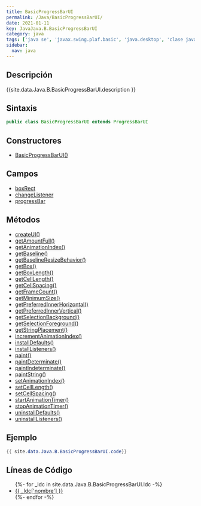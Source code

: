 ```yaml
---
title: BasicProgressBarUI
permalink: /Java/BasicProgressBarUI/
date: 2021-01-11
key: JavaJava.B.BasicProgressBarUI
category: java
tags: ['java se', 'javax.swing.plaf.basic', 'java.desktop', 'clase java', 'Java 1.0']
sidebar: 
  nav: java
---
```


## Descripción
{{site.data.Java.B.BasicProgressBarUI.description }}

## Sintaxis
~~~java
public class BasicProgressBarUI extends ProgressBarUI
~~~

## Constructores
* [BasicProgressBarUI()](/Java/BasicProgressBarUI/BasicProgressBarUI/)

## Campos
* [boxRect](/Java/BasicProgressBarUI/boxRect)
* [changeListener](/Java/BasicProgressBarUI/changeListener)
* [progressBar](/Java/BasicProgressBarUI/progressBar)

## Métodos
* [createUI()](/Java/BasicProgressBarUI/createUI)
* [getAmountFull()](/Java/BasicProgressBarUI/getAmountFull)
* [getAnimationIndex()](/Java/BasicProgressBarUI/getAnimationIndex)
* [getBaseline()](/Java/BasicProgressBarUI/getBaseline)
* [getBaselineResizeBehavior()](/Java/BasicProgressBarUI/getBaselineResizeBehavior)
* [getBox()](/Java/BasicProgressBarUI/getBox)
* [getBoxLength()](/Java/BasicProgressBarUI/getBoxLength)
* [getCellLength()](/Java/BasicProgressBarUI/getCellLength)
* [getCellSpacing()](/Java/BasicProgressBarUI/getCellSpacing)
* [getFrameCount()](/Java/BasicProgressBarUI/getFrameCount)
* [getMinimumSize()](/Java/BasicProgressBarUI/getMinimumSize)
* [getPreferredInnerHorizontal()](/Java/BasicProgressBarUI/getPreferredInnerHorizontal)
* [getPreferredInnerVertical()](/Java/BasicProgressBarUI/getPreferredInnerVertical)
* [getSelectionBackground()](/Java/BasicProgressBarUI/getSelectionBackground)
* [getSelectionForeground()](/Java/BasicProgressBarUI/getSelectionForeground)
* [getStringPlacement()](/Java/BasicProgressBarUI/getStringPlacement)
* [incrementAnimationIndex()](/Java/BasicProgressBarUI/incrementAnimationIndex)
* [installDefaults()](/Java/BasicProgressBarUI/installDefaults)
* [installListeners()](/Java/BasicProgressBarUI/installListeners)
* [paint()](/Java/BasicProgressBarUI/paint)
* [paintDeterminate()](/Java/BasicProgressBarUI/paintDeterminate)
* [paintIndeterminate()](/Java/BasicProgressBarUI/paintIndeterminate)
* [paintString()](/Java/BasicProgressBarUI/paintString)
* [setAnimationIndex()](/Java/BasicProgressBarUI/setAnimationIndex)
* [setCellLength()](/Java/BasicProgressBarUI/setCellLength)
* [setCellSpacing()](/Java/BasicProgressBarUI/setCellSpacing)
* [startAnimationTimer()](/Java/BasicProgressBarUI/startAnimationTimer)
* [stopAnimationTimer()](/Java/BasicProgressBarUI/stopAnimationTimer)
* [uninstallDefaults()](/Java/BasicProgressBarUI/uninstallDefaults)
* [uninstallListeners()](/Java/BasicProgressBarUI/uninstallListeners)

## Ejemplo
~~~java
{{ site.data.Java.B.BasicProgressBarUI.code}}
~~~

## Líneas de Código
<ul>
{%- for _ldc in site.data.Java.B.BasicProgressBarUI.ldc -%}
   <li>
       <a href="{{_ldc['url'] }}">{{ _ldc['nombre'] }}</a>
   </li>
{%- endfor -%}
</ul>
